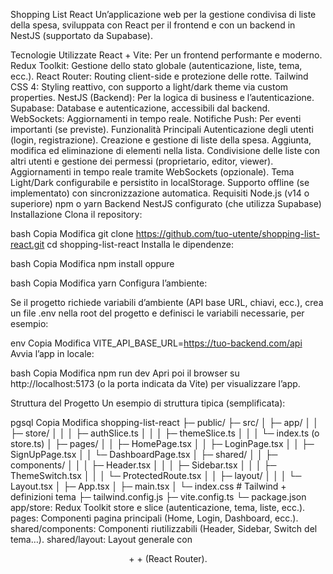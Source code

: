Shopping List React
Un’applicazione web per la gestione condivisa di liste della spesa, sviluppata con React per il frontend e con un backend in NestJS (supportato da Supabase).

Tecnologie Utilizzate
React + Vite: Per un frontend performante e moderno.
Redux Toolkit: Gestione dello stato globale (autenticazione, liste, tema, ecc.).
React Router: Routing client-side e protezione delle rotte.
Tailwind CSS 4: Styling reattivo, con supporto a light/dark theme via custom properties.
NestJS (Backend): Per la logica di business e l’autenticazione.
Supabase: Database e autenticazione, accessibili dal backend.
WebSockets: Aggiornamenti in tempo reale.
Notifiche Push: Per eventi importanti (se previste).
Funzionalità Principali
Autenticazione degli utenti (login, registrazione).
Creazione e gestione di liste della spesa.
Aggiunta, modifica ed eliminazione di elementi nella lista.
Condivisione delle liste con altri utenti e gestione dei permessi (proprietario, editor, viewer).
Aggiornamenti in tempo reale tramite WebSockets (opzionale).
Tema Light/Dark configurabile e persistito in localStorage.
Supporto offline (se implementato) con sincronizzazione automatica.
Requisiti
Node.js (v14 o superiore)
npm o yarn
Backend NestJS configurato (che utilizza Supabase)
Installazione
Clona il repository:

bash
Copia
Modifica
git clone https://github.com/tuo-utente/shopping-list-react.git
cd shopping-list-react
Installa le dipendenze:

bash
Copia
Modifica
npm install
oppure

bash
Copia
Modifica
yarn
Configura l’ambiente:

Se il progetto richiede variabili d’ambiente (API base URL, chiavi, ecc.), crea un file .env nella root del progetto e definisci le variabili necessarie, per esempio:

env
Copia
Modifica
VITE_API_BASE_URL=https://tuo-backend.com/api
Avvia l’app in locale:

bash
Copia
Modifica
npm run dev
Apri poi il browser su http://localhost:5173 (o la porta indicata da Vite) per visualizzare l’app.

Struttura del Progetto
Un esempio di struttura tipica (semplificata):

pgsql
Copia
Modifica
shopping-list-react
├─ public/
├─ src/
│  ├─ app/
│  │  ├─ store/
│  │  │  ├─ authSlice.ts
│  │  │  ├─ themeSlice.ts
│  │  │  └─ index.ts (o store.ts)
│  ├─ pages/
│  │  ├─ HomePage.tsx
│  │  ├─ LoginPage.tsx
│  │  ├─ SignUpPage.tsx
│  │  └─ DashboardPage.tsx
│  ├─ shared/
│  │  ├─ components/
│  │  │  ├─ Header.tsx
│  │  │  ├─ Sidebar.tsx
│  │  │  ├─ ThemeSwitch.tsx
│  │  │  └─ ProtectedRoute.tsx
│  │  ├─ layout/
│  │  │  └─ Layout.tsx
│  ├─ App.tsx
│  ├─ main.tsx
│  └─ index.css      # Tailwind + definizioni tema
├─ tailwind.config.js
├─ vite.config.ts
└─ package.json
app/store: Redux Toolkit store e slice (autenticazione, tema, liste, ecc.).
pages: Componenti pagina principali (Home, Login, Dashboard, ecc.).
shared/components: Componenti riutilizzabili (Header, Sidebar, Switch del tema…).
shared/layout: Layout generale con <Header /> + <Sidebar /> + <Outlet /> (React Router).
